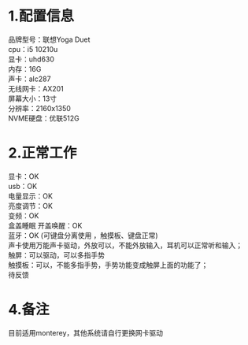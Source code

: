 # 1.配置信息
品牌型号：联想Yoga Duet <Br/>
cpu：i5 10210u <Br/>
显卡：uhd630 <Br/>
内存：16G <Br/>
声卡：alc287 <Br/>
无线网卡：AX201 <Br/>
屏幕大小：13寸 <Br/>
分辨率：2160x1350 <Br/>
NVME硬盘：优联512G <Br/>
# 2.正常工作
显卡：OK <Br/>
usb：OK <Br/>
电量显示：OK <Br/>
亮度调节：OK <Br/>
变频：OK <Br/>
盒盖睡眠 开盖唤醒：OK <Br/>
蓝牙：OK (可键盘分离使用 ，触摸板、键盘正常) <Br/>
声卡使用万能声卡驱动，外放可以，不能外放输入，耳机可以正常听和输入； <Br/>
触屏：可以驱动，可以多指手势 <Br/>
触摸板：可以，不能多指手势，手势功能变成触屏上面的功能了； <Br/>
待反馈 <Br/>
# 4.备注
目前适用monterey，其他系统请自行更换网卡驱动 <Br/>
